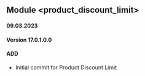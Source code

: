 ## Module <product_discount_limit>

#### 09.03.2023
#### Version 17.0.1.0.0
#### ADD

- Initial commit for Product Discount Limit 

